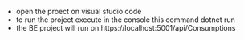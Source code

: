 - open the proect on visual studio code
- to run the project execute in the console this command
dotnet run 
- the BE project will run on 
https://localhost:5001/api/Consumptions

